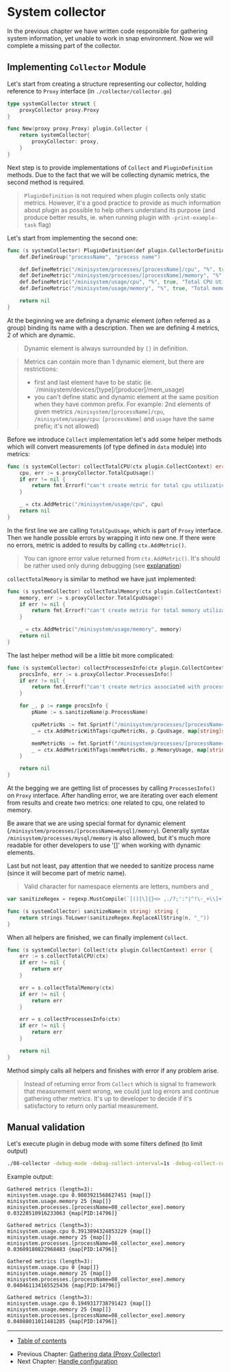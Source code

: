 # System collector

In the previous chapter we have written code responsible for gathering system information, yet unable to work in snap environment.
Now we will complete a missing part of the collector.  

## Implementing `Collector` Module

Let's start from creating a structure representing our collector, holding reference to `Proxy` interface (in `./collector/collector.go`)

```go
type systemCollector struct {
	proxyCollector proxy.Proxy
}

func New(proxy proxy.Proxy) plugin.Collector {
	return systemCollector{
		proxyCollector: proxy,
	}
}
```

Next step is to provide implementations of `Collect` and `PluginDefinition` methods.
Due to the fact that we will be collecting dynamic metrics, the second method is required.

> `PluginDefinition` is not required when plugin collects only static metrics. 
> However, it's a good practice to provide as much information about plugin as possible to help others understand its purpose (and produce better results, ie. when running plugin with `-print-example-task` flag) 

Let's start from implementing the second one:
```go
func (s systemCollector) PluginDefinition(def plugin.CollectorDefinition) error {
	def.DefineGroup("processName", "process name")

	def.DefineMetric("/minisystem/processes/[processName]/cpu", "%", true, "CPU Utilization by current process")
	def.DefineMetric("/minisystem/processes/[processName]/memory", "%", true, "Memory Utilization by current process")
	def.DefineMetric("/minisystem/usage/cpu", "%", true, "Total CPU Utilization")
	def.DefineMetric("/minisystem/usage/memory", "%", true, "Total memory Utilization")

	return nil
}
```
At the beginning we are defining a dynamic element (often referred as a group) binding its name with a description.
Then we are defining 4 metrics, 2 of which are dynamic. 

> Dynamic element is always surrounded by `[]` in definition.

> Metrics can contain more than 1 dynamic element, but there are restrictions:
> - first and last element have to be static (ie. `/minisystem/devices/[type]/[producer]/mem_usage)
> - you can't define static and dynamic element at the same position when they have common prefix. For example: 2nd elements of given metrics `/minisystem/[processName]/cpu`, `/minisystem/usage/cpu`: `[processName]` and `usage` have the same prefix; it's not allowed)

Before we introduce `Collect` implementation let's add some helper methods which will convert measurements (of type defined in `data` module) into metrics:

```go
func (s systemCollector) collectTotalCPU(ctx plugin.CollectContext) error {
	cpu, err := s.proxyCollector.TotalCpuUsage()
	if err != nil {
		return fmt.Errorf("can't create metric for total cpu utilization: %v", err)
	}

	_ = ctx.AddMetric("/minisystem/usage/cpu", cpu)
	return nil
}
```

In the first line we are calling `TotalCpuUsage`, which is part of `Proxy` interface. 
Then we handle possible errors by wrapping it into new one.
If there were no errors, metric is added to results by calling `ctx.AddMetric()`.

> You can ignore error value returned from `ctx.AddMetric()`. It's should be rather used only during debugging (see [explanation](https://github.com/librato/snap-plugin-lib-go/tree/ao-12231-tutorial_ch89/tutorial/faq#should-i-have-to-handle-error-value-from-ctxaddmetric-and-ctxaddmetricwithtag-))    

`collectTotalMemory` is similar to method we have just implemented:
```go
func (s systemCollector) collectTotalMemory(ctx plugin.CollectContext) error {
	memory, err := s.proxyCollector.TotalCpuUsage()
	if err != nil {
		return fmt.Errorf("can't create metric for total memory utilization: %v", err)
	}

	_ = ctx.AddMetric("/minisystem/usage/memory", memory)
	return nil
}
```

The last helper method will be a little bit more complicated:
```go
func (s systemCollector) collectProcessesInfo(ctx plugin.CollectContext) error {
	procsInfo, err := s.proxyCollector.ProcessesInfo()
	if err != nil {
		return fmt.Errorf("can't create metrics associated with processes")
	}

	for _, p := range procsInfo {
		pName := s.sanitizeName(p.ProcessName)

		cpuMetricNs := fmt.Sprintf("/minisystem/processes/[processName=%s]/cpu", pName)
		_ = ctx.AddMetricWithTags(cpuMetricNs, p.CpuUsage, map[string]string{"PID": fmt.Sprintf("%d", p.PID)})

		memMetricNs := fmt.Sprintf("/minisystem/processes/[processName=%s]/memory", pName)
		_ = ctx.AddMetricWithTags(memMetricNs, p.MemoryUsage, map[string]string{"PID": fmt.Sprintf("%d", p.PID)})
	}

	return nil
}
```
At the begging we are getting list of processes by calling `ProcessesInfo()` on `Proxy` interface.
After handling error, we are iterating over each element from results and create two metrics: one related to cpu, one related to memory.

Be aware that we are using special format for dynamic element (`/minisystem/processes/[processName=mysql]/memory`).
Generally syntax `/minisystem/processes/mysql/memory` is also allowed, but it's much more readable for other developers to use '[]' when working with dynamic elements.

Last but not least, pay attention that we needed to sanitize process name (since it will become part of metric name).

> Valid character for namespace elements are letters, numbers and `_`

```go
var sanitizeRegex = regexp.MustCompile(`[()[\]{}<> ,./?;':"|^!\-_+\\]+`)

func (s systemCollector) sanitizeName(n string) string {
	return strings.ToLower(sanitizeRegex.ReplaceAllString(n, "_"))
}
```

When all helpers are finished, we can finally implement `Collect`.
```go
func (s systemCollector) Collect(ctx plugin.CollectContext) error {
	err := s.collectTotalCPU(ctx)
	if err != nil {
		return err
	}

	err = s.collectTotalMemory(ctx)
	if err != nil {
		return err
	}

	err = s.collectProcessesInfo(ctx)
	if err != nil {
		return err
	}

	return nil
}
```

Method simply calls all helpers and finishes with error if any problem arise. 

> Instead of returning error from `Collect` which is signal to framework that measurement went wrong, we could just log errors and continue gathering other metrics.
> It's up to developer to decide if it's satisfactory to return only partial measurement. 

## Manual validation

Let's execute plugin in debug mode with some filters defined (to limit output)
```bash
./08-collector -debug-mode -debug-collect-interval=1s -debug-collect-counts=4 -plugin-filter="/minisystem/usage/*;/minisystem/processes/08_collector_exe/memory"
```

Example output:
```
Gathered metrics (length=3):
minisystem.usage.cpu 0.9803921568627451 {map[]}
minisystem.usage.memory 25 {map[]}
minisystem.processes.[processName=08_collector_exe].memory 0.03228510916233063 {map[PID:14796]}

Gathered metrics (length=3):
minisystem.usage.cpu 0.3913894324853229 {map[]}
minisystem.usage.memory 25 {map[]}
minisystem.processes.[processName=08_collector_exe].memory 0.03609180822968483 {map[PID:14796]}

Gathered metrics (length=3):
minisystem.usage.cpu 0 {map[]}
minisystem.usage.memory 25 {map[]}
minisystem.processes.[processName=08_collector_exe].memory 0.040461134165525436 {map[PID:14796]}

Gathered metrics (length=3):
minisystem.usage.cpu 0.1949317738791423 {map[]}
minisystem.usage.memory 25 {map[]}
minisystem.processes.[processName=08_collector_exe].memory 0.04088011011481285 {map[PID:14796]}
```

----

* [Table of contents](/tutorial/README.md)
- Previous Chapter: [Gathering data (Proxy Collector)](/tutorial/07-proxy/README.md)
- Next Chapter: [Handle configuration](/tutorial/09-config/README.md)
